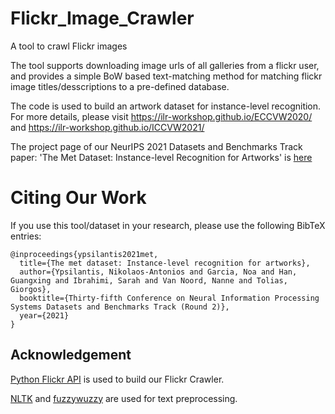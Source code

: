 # Flickr_Image_Crawler
A tool to crawl Flickr images

The tool supports downloading image urls of all galleries from a flickr user, and provides a simple BoW based text-matching method for matching flickr image titles/desscriptions to a pre-defined database.

The code is used to build an artwork dataset for instance-level recognition. For more details, please visit https://ilr-workshop.github.io/ECCVW2020/ and https://ilr-workshop.github.io/ICCVW2021/

The project page of our NeurIPS 2021 Datasets and Benchmarks Track paper: 'The Met Dataset: Instance-level Recognition for Artworks' is [here](http://cmp.felk.cvut.cz/met/)

# Citing Our Work
If you use this tool/dataset in your research, please use the following BibTeX entries:
```
@inproceedings{ypsilantis2021met,
  title={The met dataset: Instance-level recognition for artworks},
  author={Ypsilantis, Nikolaos-Antonios and Garcia, Noa and Han, Guangxing and Ibrahimi, Sarah and Van Noord, Nanne and Tolias, Giorgos},
  booktitle={Thirty-fifth Conference on Neural Information Processing Systems Datasets and Benchmarks Track (Round 2)},
  year={2021}
}
```

## Acknowledgement

[Python Flickr API](https://github.com/alexis-mignon/python-flickr-api) is used to build our Flickr Crawler.

[NLTK](https://www.nltk.org/) and [fuzzywuzzy](https://github.com/seatgeek/fuzzywuzzy) are used for text preprocessing.
